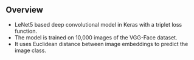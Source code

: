 ## Overview

* LeNet5 based deep convolutional model in Keras with a triplet loss function.
* The model is trained on 10,000 images of the VGG-Face dataset.
* It uses Euclidean distance between image embeddings to predict the image class.
